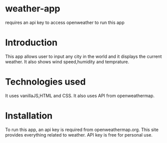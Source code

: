 # weather-app
requires an api key to access openweather to run this app

# Introduction
This app allows user to input any city in the world and it displays the current weather. It also shows wind speed,humidity and temprature. 

# Technologies used
It uses vanillaJS,HTML and CSS. It also uses API from openweathermap.

# Installation
To run this app, an api key is required from openweathermap.org. This site provides everything related to weather. API key is free for personal use.
